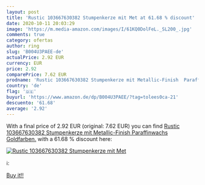 ```yaml
---
layout: post
title: 'Rustic 103667630382 Stumpenkerze mit Met at 61.68 % discount'
date: 2020-10-11 20:03:29
image: 'https://m.media-amazon.com/images/I/61KQ0DolFeL._SL200_.jpg'
comments: true
category: ofertas
author: ring
slug: 'B004U3PAEE-de'
actualPrice: 2.92 EUR
currency: EUR
price: 2.92
comparePrice: 7.62 EUR
prodname: 'Rustic 103667630382 Stumpenkerze mit Metallic-Finish  Paraffinwachs  Goldfarben.'
country: 'de'
flag: '🇩🇪'
buyurl: 'https://www.amazon.de/dp/B004U3PAEE/?tag=tolees0ca-21'
descuento: '61.68'
average: '2.92'
---
```


With a final price of 2.92 EUR (original: 7.62 EUR) you can find [Rustic 103667630382 Stumpenkerze mit Metallic-Finish  Paraffinwachs  Goldfarben.](https://www.amazon.de/dp/B004U3PAEE/?tag=tolees0ca-21) with a  61.68 % discount here:

[![Rustic 103667630382 Stumpenkerze mit Met](https://m.media-amazon.com/images/I/61KQ0DolFeL._SL200_.jpg)](https://www.amazon.de/dp/B004U3PAEE/?tag=tolees0ca-21)

ℹ️:


[Buy it!!](https://www.amazon.de/dp/B004U3PAEE/?tag=tolees0ca-21)
